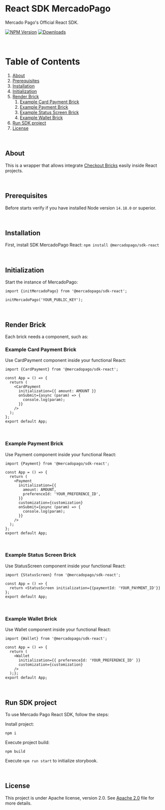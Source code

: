 # React SDK MercadoPago

Mercado Pago's Official React SDK.

[![NPM Version](https://img.shields.io/npm/v/@mercadopago/sdk-react)](https://www.npmjs.com/package/@mercadopago/sdk-react)
[![Downloads](https://img.shields.io/npm/dt/@mercadopago/sdk-react)](https://www.npmjs.com/package/@mercadopago/sdk-react)

<br />

# Table of Contents

1. [About](#about)
2. [Prerequisites](#prerequisites)
3. [Installation](#installation)
4. [Initialization](#initialization)
5. [Render Brick](#render-brick)
   1. [Example Card Payment Brick](#example-card-payment-brick)
   2. [Example Payment Brick](#example-payment-brick)
   3. [Example Status Screen Brick](#example-status-screen-brick)
   4. [Example Wallet Brick](#example-wallet-brick)
6. [Run SDK project](#run-sdk-project)
7. [License](#license)

<br />

## About

This is a wrapper that allows integrate [Checkout Bricks](https://www.mercadopago.com/developers/en/docs/checkout-bricks/landing) easily inside React projects.

<br />

## Prerequisites

Before starts verify if you have installed Node version `14.18.0` or superior.

<br/>

## Installation

First, install SDK MercadoPago React:
`npm install @mercadopago/sdk-react`

<br/>

## Initialization

Start the instance of MercadoPago:

```
import {initMercadoPago} from '@mercadopago/sdk-react';

initMercadoPago('YOUR_PUBLIC_KEY');
```

<br/>

## Render Brick

Each brick needs a component, such as:

### Example Card Payment Brick

Use CardPayment component inside your functional React:

```
import {CardPayment} from '@mercadopago/sdk-react';

const App = () => {
  return (
    <CardPayment
      initialization={{ amount: AMOUNT }}
      onSubmit={async (param) => {
        console.log(param);
      }}
    />
  );
};
export default App;
```

<br/>

### Example Payment Brick

Use Payment component inside your functional React:

```
import {Payment} from '@mercadopago/sdk-react';

const App = () => {
  return (
    <Payment
      initialization={{
        amount: AMOUNT,
        preferenceId: 'YOUR_PREFERENCE_ID',
      }}
      customization={customization}
      onSubmit={async (param) => {
        console.log(param);
      }}
    />
  );
};
export default App;
```

<br/>

### Example Status Screen Brick

Use StatusScreen component inside your functional React:

```
import {StatusScreen} from '@mercadopago/sdk-react';

const App = () => {
  return <StatusScreen initialization={{paymentId: 'YOUR_PAYMENT_ID'}}
};
export default App;
```

<br/>

### Example Wallet Brick

Use Wallet component inside your functional React:

```
import {Wallet} from '@mercadopago/sdk-react';

const App = () => {
  return (
    <Wallet
      initialization={{ preferenceId: 'YOUR_PREFERENCE_ID' }}
      customization={customization}
    />
  );};
export default App;
```

<br/>

## Run SDK project

To use Mercado Pago React SDK, follow the steps:

Install project:

```
npm i
```

Execute project build:

```
npm build
```

Execute `npm run start` to initialize storybook.

<br/>

## License

This project is under Apache license, version 2.0. See [Apache 2.0](LICENSE) file for more details.
